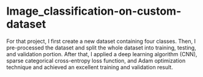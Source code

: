 # Image_classification-on-custom-dataset 
For that project, I first create a new dataset containing four classes. Then, I pre-processed the dataset and split the whole dataset into training, testing, and validation portion. After that, I applied a deep learning algorithm (CNN), sparse categorical cross-entropy loss function, and Adam optimization technique and achieved an excellent training and validation result.


